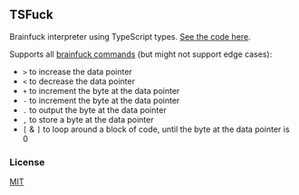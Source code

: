 ## TSFuck

Brainfuck interpreter using TypeScript types. [See the code here](./tsfuck.ts).

Supports all [brainfuck commands](https://en.wikipedia.org/wiki/Brainfuck) (but might not support edge cases):
- `>` to increase the data pointer
- `<` to decrease the data pointer
- `+` to increment the byte at the data pointer
- `-` to increment the byte at the data pointer
- `.` to output the byte at the data pointer
- `,` to store a byte at the data pointer
- `[` & `]` to loop around a block of code, until the byte at the data pointer is 0

### License
[MIT](./LICENSE)
